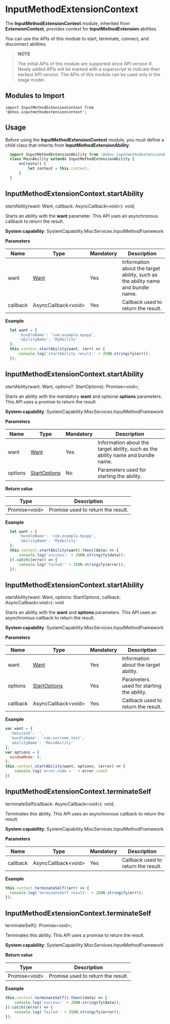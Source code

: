# InputMethodExtensionContext

The **InputMethodExtensionContext** module, inherited from **ExtensionContext**, provides context for **InputMethodExtension** abilities.

You can use the APIs of this module to start, terminate, connect, and disconnect abilities.

> **NOTE**
> 
> The initial APIs of this module are supported since API version 9. Newly added APIs will be marked with a superscript to indicate their earliest API version. 
> The APIs of this module can be used only in the stage model.

## Modules to Import

```
import InputMethodExtensionContext from '@ohos.inputmethodextensioncontext';
```

## Usage

Before using the **InputMethodExtensionContext** module, you must define a child class that inherits from **InputMethodExtensionAbility**.

```js
  import InputMethodExtensionAbility from '@ohos.inputmethodextensionability';
  class MainAbility extends InputMethodExtensionAbility {
      onCreate() {
          let context = this.context;
      }
  }
```

## InputMethodExtensionContext.startAbility

startAbility(want: Want, callback: AsyncCallback&lt;void&gt;): void;

Starts an ability with the **want** parameter. This API uses an asynchronous callback to return the result.

**System capability**: SystemCapability.MiscServices.InputMethodFramework

**Parameters**

| Name| Type| Mandatory| Description|
| -------- | -------- | -------- | -------- |
| want | [Want](js-apis-application-Want.md)  | Yes| Information about the target ability, such as the ability name and bundle name.|
| callback | AsyncCallback&lt;void&gt; | Yes| Callback used to return the result.|

**Example**

  ```js
    let want = {
        'bundleName': 'com.example.myapp',
        'abilityName': 'MyAbility'
    };
    this.context.startAbility(want, (err) => {
        console.log('startAbility result:' + JSON.stringify(err));
    });
  ```

## InputMethodExtensionContext.startAbility

startAbility(want: Want, options?: StartOptions): Promise\<void>;

Starts an ability with the mandatory **want** and optional **options** parameters. This API uses a promise to return the result.

**System capability**: SystemCapability.MiscServices.InputMethodFramework

**Parameters**

| Name| Type| Mandatory| Description|
| -------- | -------- | -------- | -------- |
| want | [Want](js-apis-application-Want.md)  | Yes| Information about the target ability, such as the ability name and bundle name.|
| options | [StartOptions](js-apis-application-StartOptions.md) | No| Parameters used for starting the ability.|

**Return value**

  | Type| Description| 
  | -------- | -------- |
  | Promise&lt;void&gt; | Promise used to return the result.| 

**Example**

  ```js
    let want = {
        'bundleName': 'com.example.myapp',
        'abilityName': 'MyAbility'
    };
    this.context.startAbility(want).then((data) => {
        console.log('success:' + JSON.stringify(data));
    }).catch((error) => {
        console.log('failed:' + JSON.stringify(error));
    });

  ```

## InputMethodExtensionContext.startAbility

startAbility(want: Want, options: StartOptions, callback: AsyncCallback&lt;void&gt;): void

Starts an ability with the **want** and **options** parameters. This API uses an asynchronous callback to return the result.

**System capability**: SystemCapability.MiscServices.InputMethodFramework

**Parameters**

| Name| Type| Mandatory| Description|
| -------- | -------- | -------- | -------- |
| want | [Want](js-apis-application-Want.md)  | Yes| Information about the target ability.|
| options | [StartOptions](js-apis-application-StartOptions.md) | Yes| Parameters used for starting the ability.|
| callback | AsyncCallback&lt;void&gt; | Yes| Callback used to return the result.|

**Example**

  ```js
  var want = {
  	'deviceId': '',
  	'bundleName': 'com.extreme.test',
  	'abilityName': 'MainAbility'
  };
  var options = {
  	windowMode: 0,
  };
  this.context.startAbility(want, options, (error) => {
      console.log('error.code = ' + error.code)
  })
  ```

## InputMethodExtensionContext.terminateSelf

terminateSelf(callback: AsyncCallback&lt;void&gt;): void;

Terminates this ability. This API uses an asynchronous callback to return the result.

**System capability**: SystemCapability.MiscServices.InputMethodFramework

**Parameters**

| Name  | Type                     | Mandatory| Description                                  |
| -------- | ------------------------- | ---- | -------------------------------------- |
| callback | AsyncCallback&lt;void&gt; | Yes  | Callback used to return the result.|

**Example**

  ```js
this.context.terminateSelf((err) => {
    console.log('terminateSelf result:' + JSON.stringify(err));
});
  ```

## InputMethodExtensionContext.terminateSelf

terminateSelf(): Promise&lt;void&gt;;

Terminates this ability. This API uses a promise to return the result.

**System capability**: SystemCapability.MiscServices.InputMethodFramework

**Return value**

  | Type| Description| 
  | -------- | -------- |
  | Promise&lt;void&gt; | Promise used to return the result.| 

**Example**

  ```js
  this.context.terminateSelf().then((data) => {
      console.log('success:' + JSON.stringify(data));
  }).catch((error) => {
      console.log('failed:' + JSON.stringify(error));
  });
  ```
